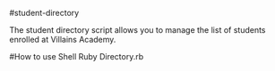 #student-directory

The student directory script allows you to manage the list of students enrolled at Villains Academy.

#How to use
Shell
Ruby Directory.rb